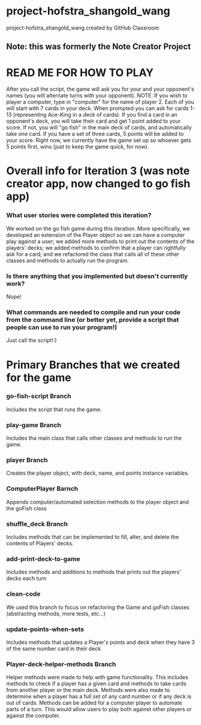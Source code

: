 # project-hofstra_shangold_wang
project-hofstra_shangold_wang created by GitHub Classroom
## Note: this was formerly the Note Creator Project
# READ ME FOR HOW TO PLAY
After you call the script, the game will ask you for your and your opponent's names (you will alternate turns with your opponent). NOTE: If you wish to player a computer, type in "computer" for the name of player 2. Each of you will start with 7 cards in your deck. When prompted you can ask for cards 1-13 (representing Ace-King in a deck of cards). If you find a card in an opponent's deck, you will take their card and get 1 point added to your score. If not, you will "go fish" in the main deck of cards, and automatically take one card. If you have a set of three cards, 5 points will be added to your score. Right now, we currently have the game set up so whoever gets 5 points first, wins (just to keep the game quick, for now).

# Overall info for Iteration 3 (was note creator app, now changed to go fish app)

### What user stories were completed this iteration? 
We worked on the go fish game during this iteration. More specifically, we developed an extension of the Player object so we can have a computer play against a user; we added more methods to print out the contents of the players' decks; we added methods to confirm that a player can rightfully ask for a card; and we refactored the class that calls all of these other classes and methods to actually run the program.

### Is there anything that you implemented but doesn't currently work? 
Nope!

### What commands are needed to compile and run your code from the command line (or better yet, provide a script that people can use to run your program!)
Just call the script!:)

# Primary Branches that we created for the game

### go-fish-script Branch
Includes the script that runs the game.

### play-game Branch
Includes tha main class that calls other classes and methods to run the game.

### player Branch
Creates the player object, with deck, name, and points instance variables.

### ComputerPlayer Barnch
Appends computer/automated selection methods to the player object and the goFish class

### shuffle_deck Branch
Includes methods that can be implemented to fill, alter, and delete the contents of Players' decks.

### add-print-deck-to-game
Includes methods and additions to methods that prints out the players' decks each turn

### clean-code
We used this branch to focus on refactoring the Game and goFish classes (abstracting methods, more tests, etc...)

### update-points-when-sets
Includes methods that updates a Player's points and deck when they have 3 of the same number card in their deck

### Player-deck-helper-methods Branch
Helper methods were made to help with game functionality. This includes methods to check if a player has a given card and methods to take cards from another player or the main deck. Methods were also made to determine when a player has a full set of any card number or if any deck is out of cards. Methods can be added for a computer player to automate parts of a turn. This would allow users to play both against other players or against the computer.




